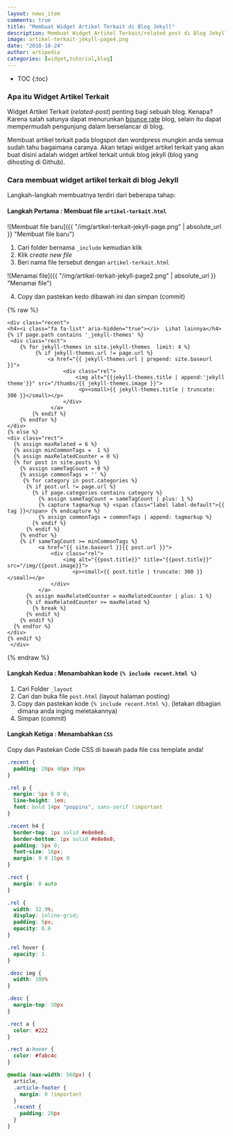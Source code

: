 ```yaml
---
layout: news_item
comments: true
title: "Membuat Widget Artikel Terkait di Blog Jekyll"
description: Membuat Widget Artikel Terkait/related post di Blog Jekyll / Github Pages dengan langkah-langkah mudah.
image: artikel-terkait-jekyll-page4.png
date: "2018-18-24"
author: artipedia
categories: [widget,tutorial,blog]
---
```

* TOC
{:toc}

### Apa itu Widget Artikel Terkait
Widget Artikel Terkait (*related-post*) penting bagi sebuah blog. Kenapa? Karena salah satunya dapat menurunkan [bounce rate](https://en.wikipedia.org/wiki/Bounce_rate "Bounce Rate") blog, selain itu dapat mempermudah pengunjung dalam berselancar di blog.

Membuat artikel terkait pada blogspot dan wordpress mungkin anda semua sudah tahu bagaimana caranya. Akan tetapi widget artikel terkait yang akan buat disini adalah widget artikel terkait untuk blog jekyll (blog yang dihosting di Github).

### Cara membuat widget artikel terkait di blog Jekyll
Langkah-langkah membuatnya terdiri dari beberapa tahap:

#### Langkah Pertama : Membuat file `artikel-terkait.html`

![Membuat file baru]({{ "/img/artikel-terkait-jekyll-page.png" | absolute_url }} "Membuat file baru")

1. Cari folder bernama `_include` kemudian klik
2. Klik _create new file_
3. Beri nama file tersebut dengan `artikel-terkait.html`

![Menamai file]({{ "/img/artikel-terkait-jekyll-page2.png" | absolute_url }} "Menamai file")

4. Copy dan pastekan kedo dibawah ini dan simpan (commit)

{% raw %}
```liquid
<div class="recent">
<h4><i class="fa fa-list" aria-hidden="true"></i>  Lihat lainnya</h4>
{% if page.path contains '_jekyll-themes' %}
 <div class="rect">
    {% for jekyll-themes in site.jekyll-themes  limit: 4 %}
         {% if jekyll-themes.url != page.url %}
             <a href="{{ jekyll-themes.url | prepend: site.baseurl }}">
                  <div class="rel">
                      <img alt="{{jekyll-themes.title | append:'jekyll theme'}}" src="/thumbs/{{ jekyll-themes.image }}">
                       <p><small>{{ jekyll-themes.title | truncate: 300 }}</small></p>
                  </div>
              </a>
        {% endif %}
    {% endfor %}
</div>
{% else %}
<div class="rect">
  {% assign maxRelated = 6 %}
  {% assign minCommonTags =  1 %}
  {% assign maxRelatedCounter = 0 %}
  {% for post in site.posts %}
    {% assign sameTagCount = 0 %}
    {% assign commonTags = '' %}
     {% for category in post.categories %}
      {% if post.url != page.url %}
        {% if page.categories contains category %}
          {% assign sameTagCount = sameTagCount | plus: 1 %}
          {% capture tagmarkup %} <span class="label label-default">{{ tag }}</span> {% endcapture %}
          {% assign commonTags = commonTags | append: tagmarkup %}
        {% endif %}
      {% endif %}
    {% endfor %}
    {% if sameTagCount >= minCommonTags %}
          <a href="{{ site.baseurl }}{{ post.url }}">
              <div class="rel">
                  <img alt="{{post.title}}" title="{{post.title}}" src="/img/{{post.image}}">
                     <p><small>{{ post.title | truncate: 300 }}</small></p>
              </div>
          </a>
      {% assign maxRelatedCounter = maxRelatedCounter | plus: 1 %}
      {% if maxRelatedCounter >= maxRelated %}
        {% break %}
      {% endif %}
    {% endif %}
  {% endfor %}
</div>
{% endif %}
 </div>
```
{% endraw %}

#### Langkah Kedua : Menambahkan kode `{% include recent.html %}`
1. Cari Folder `_layout` 
2. Cari dan buka file `post.html` (layout halaman posting)
3. Copy dan pastekan kode `{% include recent.html %}`. (letakan dibagian dimana anda inging meletakannya)
4. Simpan (commit)

#### Langkah Ketiga : Menambahkan `CSS`
Copy dan Pastekan Code CSS di bawah pada file css template anda!
```css
.recent {
  padding: 20px 40px 30px
}

.rel p {
  margin: 5px 0 0 0;
  line-height: 1em;
  font: bold 14px "poppins", sans-serif !important
}

.recent h4 {
  border-top: 1px solid #e8e8e8;
  border-bottom: 1px solid #e8e8e8;
  padding: 5px 0;
  font-size: 16px;
  margin: 0 0 15px 0
}

.rect {
  margin: 0 auto
}

.rel {
  width: 32.9%;
  display: inline-grid;
  padding: 5px;
  opacity: 0.8
}

.rel hover {
  opacity: 1
}

.desc img {
  width: 100%
}

.desc {
  margin-top: 30px
}

.rect a {
  color: #222
}

.rect a:hover {
  color: #fabc4c
}

@media (max-width: 568px) {
  article,
  .article-footer {
    margin: 0 !important
  }
  .recent {
    padding: 20px
  }
}

```





